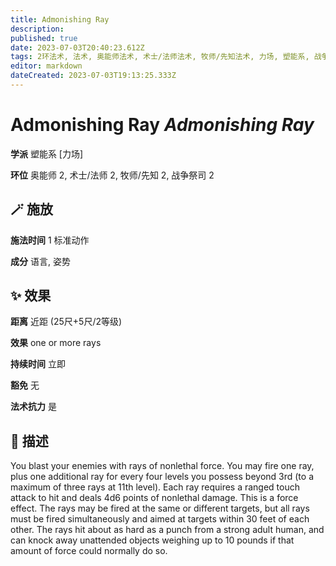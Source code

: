 ```yaml
---
title: Admonishing Ray
description: 
published: true
date: 2023-07-03T20:40:23.612Z
tags: 2环法术, 法术, 奥能师法术, 术士/法师法术, 牧师/先知法术, 力场, 塑能系, 战争祭司法术
editor: markdown
dateCreated: 2023-07-03T19:13:25.333Z
---
```


# **Admonishing Ray** *Admonishing Ray*

**学派** 塑能系 \[力场\] 

**环位** 奥能师 2, 术士/法师 2, 牧师/先知 2, 战争祭司 2

## 🪄 施放

**施法时间** 1 标准动作

**成分** 语言, 姿势

## ✨ 效果  

**距离** 近距 (25尺+5尺/2等级) 

**效果** one or more rays 

**持续时间** 立即 

**豁免** 无

**法术抗力** 是

## 📖 描述

You blast your enemies with rays of nonlethal force. You may fire one ray, plus one additional ray for every four levels you possess beyond 3rd (to a maximum of three rays at 11th level). Each ray requires a ranged touch attack to hit and deals 4d6 points of nonlethal damage. This is a force effect. The rays may be fired at the same or different targets, but all rays must be fired simultaneously and aimed at targets within 30 feet of each other. The rays hit about as hard as a punch from a strong adult human, and can knock away unattended objects weighing up to 10 pounds if that amount of force could normally do so.
    